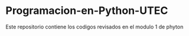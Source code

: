 # Programacion-en-Python-UTEC
Este repositorio contiene los codigos revisados en el modulo 1 de phyton
